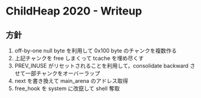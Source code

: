 # ChildHeap 2020 - Writeup

## 方針
1. off-by-one null byte を利用して 0x100 byte のチャンクを複数作る
2. 上記チャンクを free しまくって tcache を埋め尽くす
3. PREV\_INUSE がリセットされることを利用して，consolidate backward させて一部チャンクをオーバーラップ
4. next を書き換えて main\_arena のアドレス取得
5. free\_hook を system に改竄して shell 奪取

